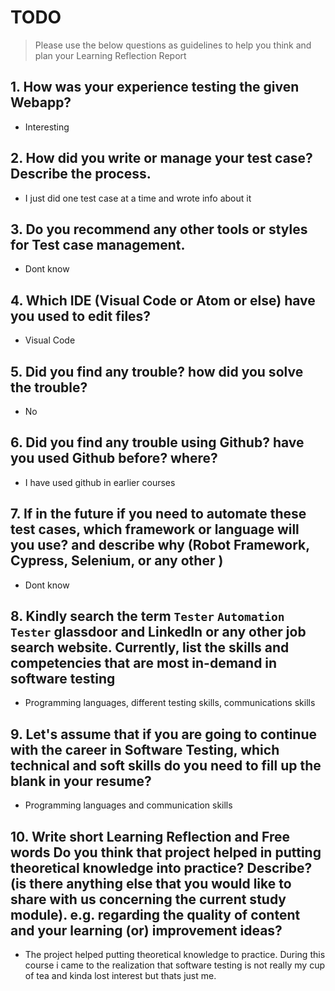 
# TODO

> Please use the below questions as guidelines to help you think and plan your Learning Reflection Report

## 1. How was your experience testing the given Webapp?
- Interesting
     

## 2. How did you write or manage your test case? Describe the process.
- I just did one test case at a time and wrote info about it
    

## 3. Do you recommend any other tools or styles for Test case management. 
 -  Dont know


## 4. Which IDE (Visual Code or Atom or else) have you used to edit files?
- Visual Code


     
## 5. Did you find any trouble? how did you solve the trouble?
- No


## 6. Did you find any trouble using Github? have you used Github before? where?
- I have used github in earlier courses
 

      

## 7. If in the future if you need to automate these test cases, which framework or language will you use? and describe why (Robot Framework, Cypress, Selenium, or any other )
- Dont know



## 8. Kindly search the term `Tester` `Automation Tester` glassdoor and LinkedIn or any other job search website. Currently, list the skills and competencies that are most in-demand in software testing
- Programming languages, different testing skills, communications skills



## 9. **Let's assume** that if you are going to continue with the career in Software Testing, which technical and soft skills do you need to fill up the blank in your resume?
- Programming languages and communication skills




## 10. Write short Learning Reflection and  Free words Do you think that project helped in putting theoretical knowledge into practice? Describe? (is there anything else that you would like to share with us concerning the current study module). e.g. regarding the quality of content and your learning (or) improvement ideas? 
- The project helped putting theoretical knowledge to practice. During this course i came to the realization that
software testing is not really my cup of tea and kinda lost interest but thats just me.




 






